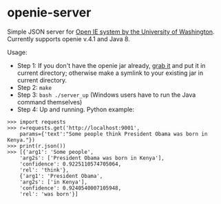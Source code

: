# openie-server
Simple JSON server for [Open IE system by the University of Washington](http://knowitall.github.io/openie/).
Currently supports openie v.4.1 and Java 8.

Usage:
* Step 1: If you don't have the openie jar already, [grab it](http://knowitall.cs.washington.edu/openie/release/openie-4.1.jar) and put it in current directory; otherwise make a symlink to your existing jar in current directory.
* Step 2: `make`
* Step 3: `bash ./server_up` (Windows users have to run the Java command themselves)
* Step 4: Up and running. Python example:
```
>>> import requests
>>> r=requests.get('http://localhost:9001',
    params={'text':"Some people think President Obama was born in Kenya."})
>>> print(r.json())
>>> [{'arg1': 'Some people',
    'arg2s': ['President Obama was born in Kenya'],
    'confidence': 0.9225110574705064,
    'rel': 'think'},
    {'arg1': 'President Obama',
    'arg2s': ['in Kenya'],
    'confidence': 0.9240540007105948,
    'rel': 'was born'}]
```


